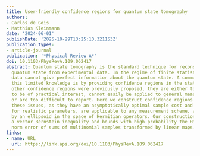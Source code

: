 ```yaml
---
title: User-friendly confidence regions for quantum state tomography
authors:
- Carlos de Gois
- Matthias Kleinmann
date: '2024-06-01'
publishDate: '2025-10-29T13:25:10.321153Z'
publication_types:
- article-journal
publication: '*Physical Review A*'
doi: 10.1103/PhysRevA.109.062417
abstract: Quantum state tomography is the standard technique for reconstructing a
  quantum state from experimental data. In the regime of finite statistics, experimental
  data cannot give perfect information about the quantum state. A common way to express
  this limited knowledge is by providing confidence regions in the state space. Though
  other confidence regions were previously proposed, they are either too wasteful
  to be of practical interest, cannot easily be applied to general measurement schemes,
  or are too difficult to report. Here we construct confidence regions that solve
  these issues, as they have an asymptotically optimal sample cost and good performance
  for realistic parameters, are applicable to any measurement scheme, and can be described
  by an ellipsoid in the space of Hermitian operators. Our construction relies on
  a vector Bernstein inequality and bounds with high probability the Hilbert–Schmidt
  norm error of sums of multinomial samples transformed by linear maps.
links:
- name: URL
  url: https://link.aps.org/doi/10.1103/PhysRevA.109.062417
---
```

